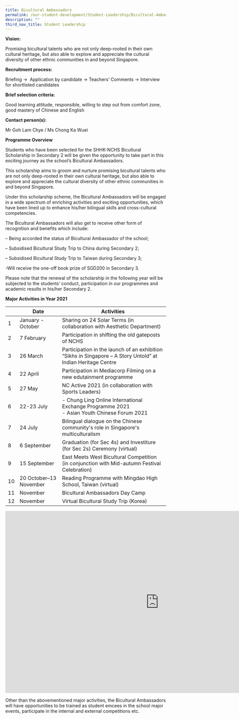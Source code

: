 ```yaml
---
title: Bicultural Ambassadors
permalink: /our-student-development/Student-Leadership/Bicultural-Ambassadors/
description: ""
third_nav_title: Student Leadership
---
```

**Vision:**

Promising bicultural talents who are not only deep-rooted in their own cultural heritage, but also able to explore and appreciate the cultural diversity of other ethnic communities in and beyond Singapore.

  

**Recruitment process:**&nbsp;

Briefing →&nbsp; Application by candidate → Teachers’ Comments → Interview for shortlisted candidates

  

**Brief selection criteria:**&nbsp;

Good learning attitude, responsible, willing to step out from comfort zone, good mastery of Chinese and English

  

**Contact person(s):**&nbsp;

Mr Goh Lam Chye / Ms Chong Ka Wuei

**Programme Overview**


Students who have been selected for the SHHK-NCHS Bicultural Scholarship in Secondary 2 will be given the opportunity to take part in this exciting journey as the school’s Bicultural Ambassadors.

This scholarship aims to groom and nurture promising bicultural talents who are not only deep-rooted in their own cultural heritage, but also able to explore and appreciate the cultural diversity of other ethnic communities in and beyond Singapore.

Under this scholarship scheme, the Bicultural Ambassadors will be engaged in a wide spectrum of enriching activities and exciting opportunities, which have been lined up to enhance his/her bilingual skills and cross-cultural competencies.

The Bicultural Ambassadors will also get to receive other form of recognition and benefits which include:

– Being accorded the status of Bicultural Ambassador of the school;

– Subsidised Bicultural Study Trip to China during Secondary 2;

– Subsidised Bicultural Study Trip to Taiwan during Secondary 3;

\-Will receive the one-off book prize of SGD200 in Secondary 3.

Please note that the renewal of the scholarship in the following year will be subjected to the students’ conduct, participation in our programmes and academic results in his/her Secondary 2.

**Major Activities in Year 2021**



| | Date| Activities |
| -------- | -------- | -------- |
| 1     | January - October     | Sharing on 24 Solar Terms (in collaboration with Aesthetic Department)     |
|2|7 February|Participation in shifting the old gateposts of NCHS
|3|26 March|Participation in the launch of an exhibition “Sikhs in Singapore – A Story Untold” at Indian Heritage Centre
|4|22 April|Participation in Mediacorp Filming on a new edutainment programme
|5|27 May|NC Active 2021 (in collaboration with Sports Leaders)
|6|22-23 July|-   Chung Ling Online International Exchange Programme 2021<br>-  Asian Youth Chinese Forum 2021
|7|24 July|Bilingual dialogue on the Chinese community's role in Singapore's multiculturalism
|8|6 September|Graduation (for Sec 4s) and Investiture (for Sec 2s) Ceremony (virtual)
|9|15 September|East Meets West Bicultural Competition (in conjunction with Mid-autumn Festival Celebration)
|10|20 October–13 November|Reading Programme with Mingdao High School, Taiwan (virtual)
|11|November|Bicultural Ambassadors Day Camp
|12|November|Virtual Bicultural Study Trip (Korea)



<iframe allowfullscreen="true" height="569" width="960" frameborder="0" src="https://docs.google.com/presentation/d/e/2PACX-1vS-p9gPQefPgY6qu3Ibkc0fLfe1saZQ5SKofmjq_iLQmhQPbd4K9EvZYTk7so5DO8YoSBtVlIhTR9_J/embed?start=false&amp;loop=false&amp;delayms=3000"></iframe>

Other than the abovementioned major activities, the Bicultural Ambassadors will have opportunities to be trained as student emcees in the school major events, participate in the internal and external competitions etc.